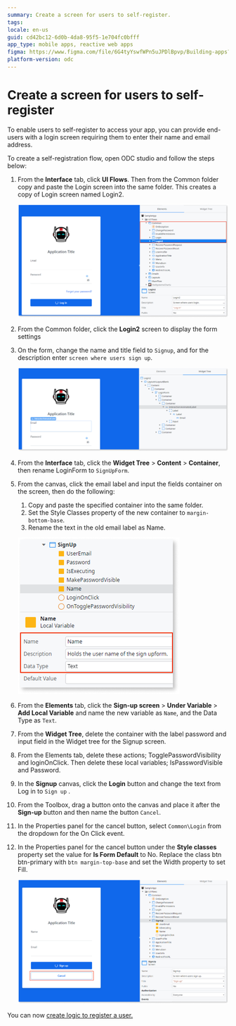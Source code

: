 ```yaml
---
summary: Create a screen for users to self-register.
tags:
locale: en-us
guid: cd42bc12-6d0b-4da8-95f5-1e704fc0bfff
app_type: mobile apps, reactive web apps
figma: https://www.figma.com/file/6G4tyYswfWPn5uJPDlBpvp/Building-apps?type=design&node-id=3208%3A22064&t=ZwHw8hXeFhwYsO5V-1
platform-version: odc
---
```


# Create a screen for users to self-register

To enable users to self-register to access your app, you can provide end-users with a login screen requiring them to enter their name and email address.
  
To create a self-registration flow, open ODC studio and follow the steps below:

1. From the **Interface** tab, click **UI Flows**. Then from the Common folder copy and paste the Login screen into the same folder. This creates a copy of Login screen named Login2.

    ![Copy login screen](images/copy-login-screen-odcs.png)

1. From the Common folder, click the **Login2** screen to display the form settings

1. On the form, change the name and title field to `Signup`, and for the description enter `screen where users sign up`.

    ![Sign-up screen structure](images/page-structure-odcs.png)

1. From the **Interface** tab, click the **Widget Tree** > **Content** > **Container**, then rename LoginForm to `SignUpForm`.

1. From the canvas, click the email label and input the fields container on the screen, then do the following:
    1. Copy and paste the specified container into the same folder.
    1. Set the Style Classes property of the new container to `margin-bottom-base`.
    1. Rename the text in the old email label as Name.

    ![Sign-up screen rename local variables](images/rename-local-variable-odcs.png)

1. From the **Elements** tab, click the **Sign-up screen** > **Under Variable** > **Add Local Variable** and name the new variable as `Name`, and the Data Type as `Text`.

1. From the **Widget Tree**, delete the container with the label password and input field in the Widget tree for the Signup screen.  

1. From the Elements tab, delete these actions; TogglePasswordVisibility and loginOnClick. Then delete these local variables; IsPasswordVisible and Password.

1. In the **Signup** canvas, click the **Login** button and change the text from Log in to `Sign up` .

1. From the Toolbox, drag a button onto the canvas and place it after the **Sign-up** button and then name the button `Cancel`.

1. In the Properties panel for the cancel button, select `Common\Login` from the dropdown for the On Click event.

1. In the Properties panel for the cancel button under the **Style classes** property set the value for **Is Form Default** to No. Replace the class btn btn-primary with `btn margin-top-base` and set the Width property to set Fill.

    ![Sign-up delete useless code from Login screen.](images/delete-useless-code-odcs.png)

You can now [create logic to register a user.](logic.md)
